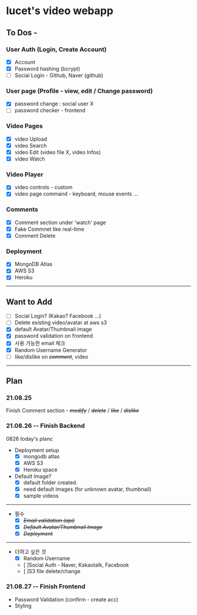 # lucet's video webapp

## To Dos -

### User Auth (Login, Create Account)

- [x] Account
- [x] Password hashing (bcrypt)
- [ ] Social Login - Github, Naver (github)

### User page (Profile - view, edit / Change password)

- [x] password change : social user X
- [ ] password checker - frontend

### Video Pages

- [x] video Upload
- [x] video Search
- [x] video Edit (video file X, video Infos)
- [x] video Watch

### Video Player

- [x] video controls - custom
- [x] video page command - keyboard, mouse events ...

### Comments

- [x] Comment section under 'watch' page
- [x] Fake Commnet like real-time
- [x] Comment Delete

### Deployment

- [x] MongoDB Atlas
- [x] AWS S3
- [x] Heroku

---

## Want to Add

- [ ] Social Login? (Kakao? Facebook ...)
- [ ] Delete existing video/avatar at aws s3
- [x] default Avatar/Thumbnail image
- [x] password validation on frontend
- [x] 사용 가능한 email 체크
- [x] Random Username Generator
- [ ] like/dislike on ~~_comment_~~, video

---

## Plan

### 21.08.25

Finish Comment section - ~~_modify_~~ / ~~_delete_~~ / ~~_like_~~ / ~~_dislike_~~

### 21.08.26 -- Finish Backend

0826 today's planc

- Deployment setup
  - [x] mongodb atlas
  - [x] AWS S3
  - [x] Heroku space
- Default Image?
  - [x] default folder created.
  - [x] need default images (for unknown avatar, thumbnail)
  - [x] sample videos

---

- 필수
  - [x] ~~_Email validation (api)_~~
  - [x] ~~_Default Avatar/Thumbnail Image_~~
  - [x] ~~_Deployment_~~

---

- 더하고 싶은 것
  - [x] Random Username
  - [ ]Social Auth - Naver, Kakaotalk, Facebook
  - [ ]S3 file delete/change

### 21.08.27 -- Finish Frontend

- Password Validation (confirm - create acc)
- Styling
